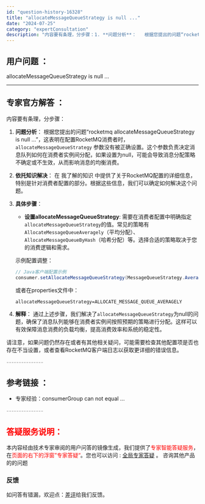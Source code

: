 ```yaml
---
id: "question-history-16328"
title: "allocateMessageQueueStrategy is null ..."
date: "2024-07-25"
category: "expertConsultation"
description: "内容要有条理，分步骤：1. **问题分析**：   根据您提出的问题“rocketmq allocateMessageQueueStrategy is null ...”，这表明在配置RocketMQ消费者时，`allocateMessageQueueStrategy` 参数没有被正确设置。这个参数"
---
```


## 用户问题 ： 
 allocateMessageQueueStrategy is null ...  

---------------
## 专家官方解答 ：

内容要有条理，分步骤：

1. **问题分析**：
   根据您提出的问题“rocketmq allocateMessageQueueStrategy is null ...”，这表明在配置RocketMQ消费者时，`allocateMessageQueueStrategy` 参数没有被正确设置。这个参数负责决定消息队列如何在消费者实例间分配，如果设置为null，可能会导致消息分配策略不确定或不生效，从而影响消息的均衡消费。

2. **依托知识解决**：
   在 我了解的知识 中提供了关于RocketMQ配置的详细信息，特别是针对消费者配置的部分。根据这些信息，我们可以确定如何解决这个问题。

3. **具体步骤**：
   - **设置allocateMessageQueueStrategy**: 需要在消费者配置中明确指定`allocateMessageQueueStrategy`的值。常见的策略有`AllocateMessageQueueAveragely`（平均分配）、`AllocateMessageQueueByHash`（哈希分配）等。选择合适的策略取决于您的消费逻辑和需求。

   示例配置调整：
   ```java
   // Java客户端配置示例
   consumer.setAllocateMessageQueueStrategy(MessageQueueStrategy.AverageAllocation);
   ```
   或者在properties文件中：
   ```
   allocateMessageQueueStrategy=ALLOCATE_MESSAGE_QUEUE_AVERAGELY
   ```

4. **解释**：
   通过上述步骤，我们解决了`allocateMessageQueueStrategy`为null的问题，确保了消息队列能够在消费者实例间按照预期的策略进行分配。这样可以有效保障消息消费的负载均衡，提高消费效率和系统的稳定性。

请注意，如果问题仍然存在或者有其他相关疑问，可能需要检查其他配置项是否也存在不当设置，或者查看RocketMQ客户端日志以获取更详细的错误信息。


<font color="#949494">---------------</font> 


## 参考链接 ：

* 专家经验：consumerGroup can not equal ... 


 <font color="#949494">---------------</font> 
 


## <font color="#FF0000">答疑服务说明：</font> 

本内容经由技术专家审阅的用户问答的镜像生成，我们提供了<font color="#FF0000">专家智能答疑服务</font>，在<font color="#FF0000">页面的右下的浮窗”专家答疑“</font>。您也可以访问 : [全局专家答疑](https://answer.opensource.alibaba.com/docs/intro) 。 咨询其他产品的的问题

### 反馈
如问答有错漏，欢迎点：[差评](https://ai.nacos.io/user/feedbackByEnhancerGradePOJOID?enhancerGradePOJOId=16354)给我们反馈。
